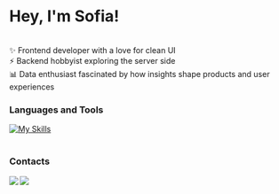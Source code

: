 # Hey, I'm Sofia!
<br/>
✨ Frontend developer with a love for clean UI
<br/>
⚡ Backend hobbyist exploring the server side
<br/>
📊 Data enthusiast fascinated by how insights shape products and user experiences
<br/>

### Languages and Tools

[![My Skills](https://skillicons.dev/icons?i=js,html,css,sass,react,angular,nodejs,express,nestjs,mysql,mongodb,r,git&theme=light&perline=7)](https://skillicons.dev)
<br/>
<br/>

### Contacts

<a href="mailto:sofia.oliveira57.so@gmail.com">
  <img align="left" src="https://img.shields.io/badge/Gmail-D14836?style=for-the-badge&logo=gmail&logoColor=white">
</a>

<a href="https://www.linkedin.com/in/sofia-oliveira-391a63151/">
  <img align="left" src="https://img.shields.io/badge/LinkedIn-0077B5?style=for-the-badge&logo=linkedin&logoColor=white">
</a>
